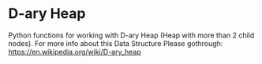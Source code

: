 # D-ary Heap
Python functions for working with D-ary Heap (Heap with more than 2 child nodes). For more info about this Data Structure Please gothrough: https://en.wikipedia.org/wiki/D-ary_heap
